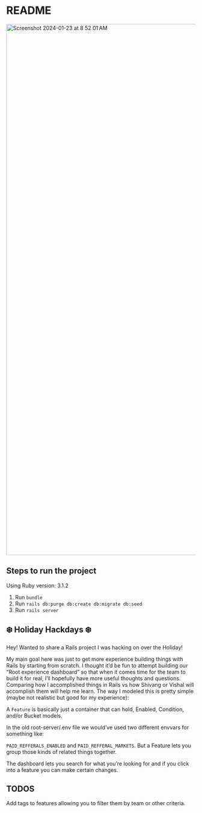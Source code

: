 # README



<img width="1408" alt="Screenshot 2024-01-23 at 8 52 01 AM" src="https://github.com/zremboldt/RootExperiences/assets/19367659/bd40565e-33f2-4e9d-9216-de8338a40434">



## Steps to run the project

Using Ruby version: 3.1.2

1. Run `bundle`
2. Run `rails db:purge db:create db:migrate db:seed`
3. Run `rails server`



## ❄️ Holiday Hackdays ❄️

Hey! Wanted to share a Rails project I was hacking on over the Holiday!

My main goal here was just to get more experience building things with Rails by starting from scratch. I thought it’d be fun to attempt building our “Root experience dashboard” so that when it comes time for the team to build it for real, I’ll hopefully have more useful thoughts and questions. Comparing how I accomplished things in Rails vs how Shivang or Vishal will accomplish them will help me learn. The way I modeled this is pretty simple (maybe not realistic but good for my experience):

A `Feature` is basically just a container that can hold, Enabled, Condition, and/or Bucket models.

In the old root-server/.env file we would’ve used two different envvars for something like:

`PAID_REFFERALS_ENABLED` and `PAID_REFFERAL_MARKETS`. But a Feature lets you group those kinds of related things together.

The dashboard lets you search for what you’re looking for and if you click into a feature you can make certain changes.



## TODOS

Add tags to features allowing you to filter them by team or other criteria.

